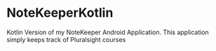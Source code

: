 # NoteKeeperKotlin
Kotlin Version of my NoteKeeper Android Application. This application simply keeps track of Pluralsight courses

